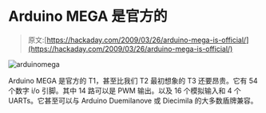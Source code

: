 # Arduino MEGA 是官方的

> 原文:[https://hackaday.com/2009/03/26/arduino-mega-is-official/](https://hackaday.com/2009/03/26/arduino-mega-is-official/)

![arduinomega](../Images/00b29fc80745a858e316162383ee8e29.png "arduinomega")

Arduino MEGA 是官方的 T1，甚至比我们 T2 最初想象的 T3 还要昂贵。它有 54 个数字 i/o 引脚。其中 14 路可以是 PWM 输出。以及 16 个模拟输入和 4 个 UARTs。它甚至可以与 Arduino Duemilanove 或 Diecimila 的大多数盾牌兼容。